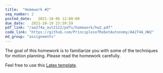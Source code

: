 ```yaml
---
title:  "Homework #2"
seq_number: 2
posted_date:   2021-10-06 12:00:00
due_date:   2021-10-19 23:59:59
pdf_link: "/aa274a_aut2122/pdfs/homework/hw2.pdf"
code_link: "https://github.com/PrinciplesofRobotAutonomy/AA274A_HW2"
md_group: "assignments"
---
```


The goal of this homework is to familiarize you with some of the techniques for motion planning. Please read the homework carefully.

Feel free to use this [Latex template](/aa274a_aut2122/pdfs/homework/hw.tex).
